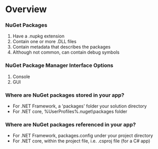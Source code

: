 # Overview

### NuGet Packages
1. Have a .nupkg extension
2. Contain one or more .DLL files
3. Contain metadata that describes the packages
4. Although not common, can contain debug symbols

### NuGet Package Manager Interface Options
1. Console
2. GUI

### Where are NuGet packages stored in your app?
- For .NET Framework, a 'packages' folder your solution directory
- For .NET core, %UserProfiles%\.nuget\packages folder

### Where are NuGet packages referenced in your app?
- For .NET Framework, packages.config under your project directory
- For .NET core, within the project file, i.e. .csproj file (for a C# app)